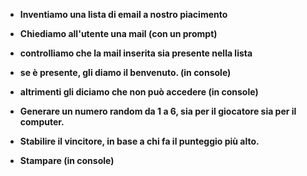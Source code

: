 - **Inventiamo una lista di email a nostro piacimento**
- **Chiediamo all'utente una mail (con un prompt)**
- **controlliamo che la mail inserita sia presente nella lista**
- **se è presente, gli diamo il benvenuto. (in console)**
- **altrimenti gli diciamo che non può accedere (in console)**

- **Generare un numero random da 1 a 6, sia per il giocatore sia per il computer.**
- **Stabilire il vincitore, in base a chi fa il punteggio più alto.**
- **Stampare (in console)**